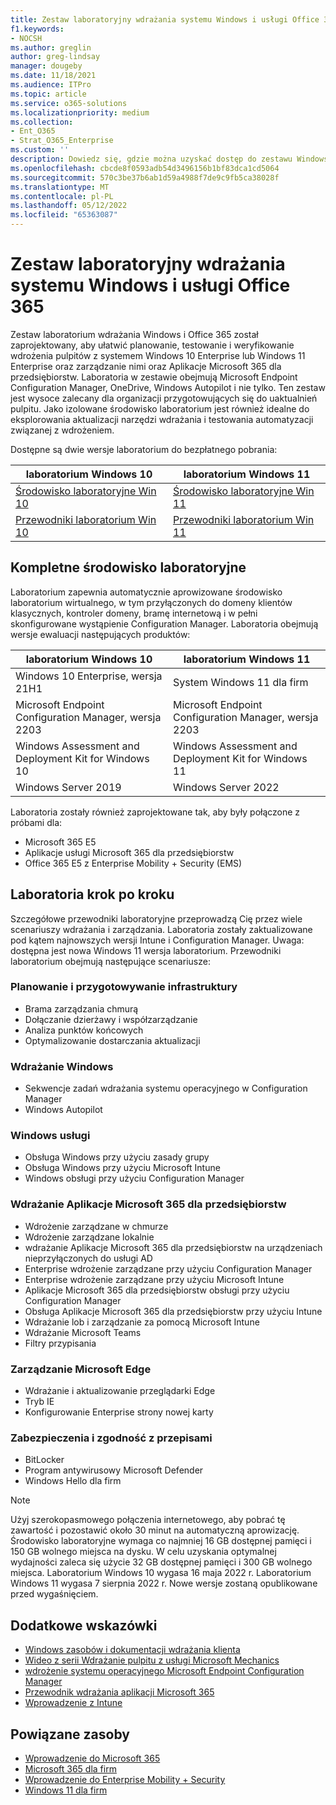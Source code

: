 ```yaml
---
title: Zestaw laboratoryjny wdrażania systemu Windows i usługi Office 365
f1.keywords:
- NOCSH
ms.author: greglin
author: greg-lindsay
manager: dougeby
ms.date: 11/18/2021
ms.audience: ITPro
ms.topic: article
ms.service: o365-solutions
ms.localizationpriority: medium
ms.collection:
- Ent_O365
- Strat_O365_Enterprise
ms.custom: ''
description: Dowiedz się, gdzie można uzyskać dostęp do zestawu Windows i Office Deployment Lab Kit.
ms.openlocfilehash: cbcde8f0593adb54d3496156b1bf83dca1cd5064
ms.sourcegitcommit: 570c3be37b6ab1d59a4988f7de9c9fb5ca38028f
ms.translationtype: MT
ms.contentlocale: pl-PL
ms.lasthandoff: 05/12/2022
ms.locfileid: "65363087"
---
```

# <a name="windows-and-office-365-deployment-lab-kit"></a>Zestaw laboratoryjny wdrażania systemu Windows i usługi Office 365

Zestaw laboratorium wdrażania Windows i Office 365 został zaprojektowany, aby ułatwić planowanie, testowanie i weryfikowanie wdrożenia pulpitów z systemem Windows 10 Enterprise lub Windows 11 Enterprise oraz zarządzanie nimi oraz Aplikacje Microsoft 365 dla przedsiębiorstw. Laboratoria w zestawie obejmują Microsoft Endpoint Configuration Manager, OneDrive, Windows Autopilot i nie tylko. Ten zestaw jest wysoce zalecany dla organizacji przygotowujących się do uaktualnień pulpitu. Jako izolowane środowisko laboratorium jest również idealne do eksplorowania aktualizacji narzędzi wdrażania i testowania automatyzacji związanej z wdrożeniem.

Dostępne są dwie wersje laboratorium do bezpłatnego pobrania:  

|laboratorium Windows 10|laboratorium Windows 11|
|---|---|
|[Środowisko laboratoryjne Win 10](https://download.microsoft.com/download/3/3/a/33a3c7d7-b393-4f78-9b90-2d5eb7fd98e8/Win10_21H1_lab.zip)|[Środowisko laboratoryjne Win 11](https://download.microsoft.com/download/9/d/9/9d9e278e-a1ea-4704-85e1-cb24f3806f45/Win11_Lab_Guides_05.09.zip)|
|[Przewodniki laboratorium Win 10](https://download.microsoft.com/download/3/3/a/33a3c7d7-b393-4f78-9b90-2d5eb7fd98e8/Win10_21H1_lab_guides.zip)|[Przewodniki laboratorium Win 11](https://download.microsoft.com/download/9/d/9/9d9e278e-a1ea-4704-85e1-cb24f3806f45/Win11_Lab_Guides_05.09.zip)|

## <a name="a-complete-lab-environment"></a>Kompletne środowisko laboratoryjne

Laboratorium zapewnia automatycznie aprowizowane środowisko laboratorium wirtualnego, w tym przyłączonych do domeny klientów klasycznych, kontroler domeny, bramę internetową i w pełni skonfigurowane wystąpienie Configuration Manager. Laboratoria obejmują wersje ewaluacji następujących produktów:

|laboratorium Windows 10|laboratorium Windows 11|
|---|---|
|Windows 10 Enterprise, wersja 21H1|System Windows 11 dla firm|
|Microsoft Endpoint Configuration Manager, wersja 2203|Microsoft Endpoint Configuration Manager, wersja 2203|
|Windows Assessment and Deployment Kit for Windows 10|Windows Assessment and Deployment Kit for Windows 11|
|Windows Server 2019|Windows Server 2022|

Laboratoria zostały również zaprojektowane tak, aby były połączone z próbami dla:

- Microsoft 365 E5
- Aplikacje usługi Microsoft 365 dla przedsiębiorstw
- Office 365 E5 z Enterprise Mobility + Security (EMS)

## <a name="step-by-step-labs"></a>Laboratoria krok po kroku

Szczegółowe przewodniki laboratoryjne przeprowadzą Cię przez wiele scenariuszy wdrażania i zarządzania. Laboratoria zostały zaktualizowane pod kątem najnowszych wersji Intune i Configuration Manager. Uwaga: dostępna jest nowa Windows 11 wersja laboratorium. Przewodniki laboratorium obejmują następujące scenariusze:

### <a name="plan-and-prepare-infrastructure"></a>Planowanie i przygotowywanie infrastruktury

- Brama zarządzania chmurą
- Dołączanie dzierżawy i współzarządzanie
- Analiza punktów końcowych
- Optymalizowanie dostarczania aktualizacji

### <a name="deploy-windows"></a>Wdrażanie Windows

- Sekwencje zadań wdrażania systemu operacyjnego w Configuration Manager
- Windows Autopilot

### <a name="service-windows"></a>Windows usługi

- Obsługa Windows przy użyciu zasady grupy
- Obsługa Windows przy użyciu Microsoft Intune
- Windows obsługi przy użyciu Configuration Manager

### <a name="deploy-microsoft-365-apps-for-enterprise"></a>Wdrażanie Aplikacje Microsoft 365 dla przedsiębiorstw

- Wdrożenie zarządzane w chmurze
- Wdrożenie zarządzane lokalnie
- wdrażanie Aplikacje Microsoft 365 dla przedsiębiorstw na urządzeniach nieprzyłączonych do usługi AD
- Enterprise wdrożenie zarządzane przy użyciu Configuration Manager
- Enterprise wdrożenie zarządzane przy użyciu Microsoft Intune
- Aplikacje Microsoft 365 dla przedsiębiorstw obsługi przy użyciu Configuration Manager
- Obsługa Aplikacje Microsoft 365 dla przedsiębiorstw przy użyciu Intune
- Wdrażanie lob i zarządzanie za pomocą Microsoft Intune
- Wdrażanie Microsoft Teams
- Filtry przypisania

### <a name="managing-microsoft-edge"></a>Zarządzanie Microsoft Edge

- Wdrażanie i aktualizowanie przeglądarki Edge
- Tryb IE
- Konfigurowanie Enterprise strony nowej karty

### <a name="security-and-compliance"></a>Zabezpieczenia i zgodność z przepisami

- BitLocker
- Program antywirusowy Microsoft Defender
- Windows Hello dla firm

> [!NOTE]
> Użyj szerokopasmowego połączenia internetowego, aby pobrać tę zawartość i pozostawić około 30 minut na automatyczną aprowizację. Środowisko laboratoryjne wymaga co najmniej 16 GB dostępnej pamięci i 150 GB wolnego miejsca na dysku. W celu uzyskania optymalnej wydajności zaleca się użycie 32 GB dostępnej pamięci i 300 GB wolnego miejsca. Laboratorium Windows 10 wygasa 16 maja 2022 r. Laboratorium Windows 11 wygasa 7 sierpnia 2022 r. Nowe wersje zostaną opublikowane przed wygaśnięciem.

## <a name="additional-guidance"></a>Dodatkowe wskazówki

- [Windows zasobów i dokumentacji wdrażania klienta](/windows/deployment)
- [Wideo z serii Wdrażanie pulpitu z usługi Microsoft Mechanics](https://www.aka.ms/watchhowtoshift)
- [wdrożenie systemu operacyjnego Microsoft Endpoint Configuration Manager](/mem/configmgr/osd/understand/introduction-to-operating-system-deployment)
- [Przewodnik wdrażania aplikacji Microsoft 365](/deployoffice/deployment-guide-microsoft-365-apps)
- [Wprowadzenie z Intune](/intune/get-started-evaluation)

## <a name="related-resources"></a>Powiązane zasoby

- [Wprowadzenie do Microsoft 365](https://www.microsoft.com/microsoft-365/default.aspx)
- [Microsoft 365 dla firm](https://products.office.com/business/office)
- [Wprowadzenie do Enterprise Mobility + Security](https://www.microsoft.com/cloud-platform/enterprise-mobility-security)
- [Windows 11 dla firm](https://www.microsoft.com/windows/business)

